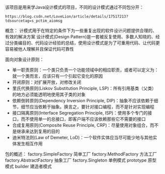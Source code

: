 该项目是用来学Java设计模式的项目，不同的设计模式通过不同包分开：

    https://blog.csdn.net/LoveLion/article/details/17517213?tdsourcetag=s_pctim_aiomsg

概念：
    计模式用于在特定的条件下为一些重复出现的软件设计问题提供合理的、有效的解决方案
    设计模式(Design Pattern)是一套被反复使用、多数人知晓的、经过分类编目的、代码设计经验的总结，使用设计模式是为了可重用代码、让代码更容易被他人理解并且保证代码可靠性
    
面向对象设计原则：
- 单一职责原则：一个类只负责一个功能领域中的相应职责，或者可以定义为：就一个类而言，应该只有一个引起它变化的原因
- 开闭原则：对扩展开放，对修改关闭
- 里氏代换原则(Liskov Substitution Principle, LSP)：所有引用基类（父类）的地方必须能透明地使用其子类的对象
- 依赖倒转原则(Dependency Inversion  Principle, DIP)：抽象不应该依赖于细节，细节应当依赖于抽象。换言之，要针对接口编程，而不是针对实现编程
- 接口隔离原则(Interface  Segregation Principle, ISP)：使用多个专门的接口，而不使用单一的总接口，即客户端不应该依赖那些它不需要的接口
- 合成复用原则(Composite Reuse Principle, CRP)：尽量使用对象组合，而不是继承来达到复用的目的
- 迪米特法则(Law of  Demeter, LoD)：一个软件实体应当尽可能少地与其他实体发生相互作用

包的概述：
factory.SimpleFactory 简单工厂
factory.MethodFactory 方法工厂
factory.AbstractFactory 抽象工厂
factory.Singleton 单例模式
prototype 原型模式
builder 建造者模式
